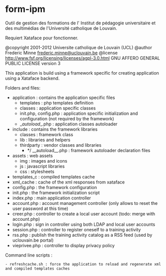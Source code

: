 form-ipm
========

Outil de gestion des formations de l' Institut de pédagogie universitaire et des multimédias de l'Université catholique de Louvain. 

Requiert Xataface pour fonctionner.

@copyright   2001-2012 Universite catholique de Louvain (UCL)
@author      Frederic Minne <frederic.minne@uclouvain.be>
@license     http://www.fsf.org/licensing/licenses/agpl-3.0.html
              GNU AFFERO GENERAL PUBLIC LICENSE version 3

This application is build using a framework specific for creating application using a Xataface backend.

Folders and files:

- application : contains the application specific files
    - templates : php templates definition
    - classes : application specific classes
    - init.php, config.php : application specific initialization and configuration (not required by the framework)
    - \__autoload__.php : application classes autoloader
- include : contains the framework libraries
    - classes : framework class
    - lib : libraries and helpers
    - thirdparty : vendor classes and libraries
        - \*/ \_\_autoload\_\_.php : framework autoloader declaration files
- assets : web assets
    - img : images and icons
    - js : javascript libraries
    - css : stylesheets
- templates_c : compiled templates cache
- xml_cache : cache of the xml responses from xataface
- config.php : the framework configuration
- init.php : the framework initialization script
- index.php : main application controller
- account.php : account management controller (only allows to reset the user password
    at this time)
- creer.php : controller to create a local user account (todo: merge with account.php)
- login.php : sign in controller using both LDAP and local user accounts
- session.php : controller to register oneself to a training activity
- rss.php : publish the training activity catalog as a RSS feed
    (used by uclouvain.be portal)
- vieprivee.php : controller to display privacy policy

Command line scripts :

    - refreshcache.sh : force the application to reload and regenerate xml and compiled templates caches
